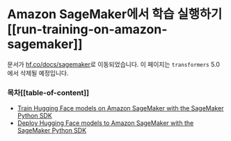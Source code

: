<!---
Copyright 2020 The HuggingFace Team. All rights reserved.

Licensed under the Apache License, Version 2.0 (the "License");
you may not use this file except in compliance with the License.
You may obtain a copy of the License at

    http://www.apache.org/licenses/LICENSE-2.0

Unless required by applicable law or agreed to in writing, software
distributed under the License is distributed on an "AS IS" BASIS,
WITHOUT WARRANTIES OR CONDITIONS OF ANY KIND, either express or implied.
See the License for the specific language governing permissions and
limitations under the License.

⚠️ Note that this file is in Markdown but contain specific syntax for our doc-builder (similar to MDX) that may not be
rendered properly in your Markdown viewer.

-->

# Amazon SageMaker에서 학습 실행하기[[run-training-on-amazon-sagemaker]]

문서가 [hf.co/docs/sagemaker](https://hf-mirror.com/docs/sagemaker)로 이동되었습니다. 이 페이지는 `transformers` 5.0 에서 삭제될 예정입니다. 

### 목차[[table-of-content]]

- [Train Hugging Face models on Amazon SageMaker with the SageMaker Python SDK](https://hf-mirror.com/docs/sagemaker/train)
- [Deploy Hugging Face models to Amazon SageMaker with the SageMaker Python SDK](https://hf-mirror.com/docs/sagemaker/inference)
